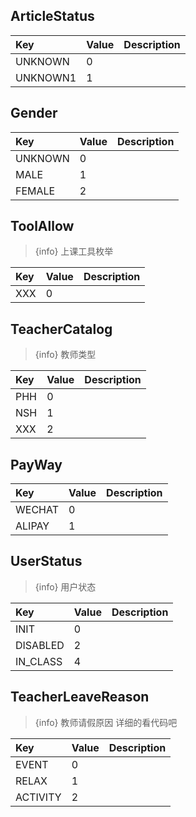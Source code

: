 <a name="ArticleStatus"></a>
## ArticleStatus
|Key|Value|Description|
|:-|:-|:-|
|UNKNOWN|0| |
|UNKNOWN1|1| |
<a name="Gender"></a>
## Gender
|Key|Value|Description|
|:-|:-|:-|
|UNKNOWN|0| |
|MALE|1| |
|FEMALE|2| |
<a name="ToolAllow"></a>
## ToolAllow

> {info} 上课工具枚举

|Key|Value|Description|
|:-|:-|:-|
|XXX|0| |
<a name="TeacherCatalog"></a>
## TeacherCatalog

> {info} 教师类型

|Key|Value|Description|
|:-|:-|:-|
|PHH|0| |
|NSH|1| |
|XXX|2| |
<a name="PayWay"></a>
## PayWay
|Key|Value|Description|
|:-|:-|:-|
|WECHAT|0| |
|ALIPAY|1| |
<a name="UserStatus"></a>
## UserStatus

> {info} 用户状态

|Key|Value|Description|
|:-|:-|:-|
|INIT|0| |
|DISABLED|2| |
|IN_CLASS|4| |
<a name="TeacherLeaveReason"></a>
## TeacherLeaveReason

> {info} 教师请假原因
详细的看代码吧

|Key|Value|Description|
|:-|:-|:-|
|EVENT|0| |
|RELAX|1| |
|ACTIVITY|2| |

